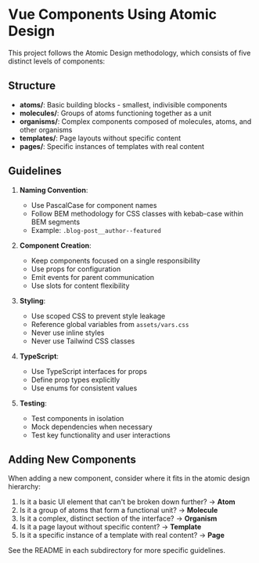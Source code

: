 # Vue Components Using Atomic Design

This project follows the Atomic Design methodology, which consists of five distinct levels of components:

## Structure

- **atoms/**: Basic building blocks - smallest, indivisible components
- **molecules/**: Groups of atoms functioning together as a unit
- **organisms/**: Complex components composed of molecules, atoms, and other organisms
- **templates/**: Page layouts without specific content
- **pages/**: Specific instances of templates with real content

## Guidelines

1. **Naming Convention**:
   - Use PascalCase for component names
   - Follow BEM methodology for CSS classes with kebab-case within BEM segments
   - Example: `.blog-post__author--featured`

2. **Component Creation**:
   - Keep components focused on a single responsibility
   - Use props for configuration
   - Emit events for parent communication
   - Use slots for content flexibility

3. **Styling**:
   - Use scoped CSS to prevent style leakage
   - Reference global variables from `assets/vars.css`
   - Never use inline styles
   - Never use Tailwind CSS classes

4. **TypeScript**:
   - Use TypeScript interfaces for props
   - Define prop types explicitly
   - Use enums for consistent values

5. **Testing**:
   - Test components in isolation
   - Mock dependencies when necessary
   - Test key functionality and user interactions

## Adding New Components

When adding a new component, consider where it fits in the atomic design hierarchy:

1. Is it a basic UI element that can't be broken down further? → **Atom**
2. Is it a group of atoms that form a functional unit? → **Molecule**
3. Is it a complex, distinct section of the interface? → **Organism**
4. Is it a page layout without specific content? → **Template**
5. Is it a specific instance of a template with real content? → **Page**

See the README in each subdirectory for more specific guidelines. 